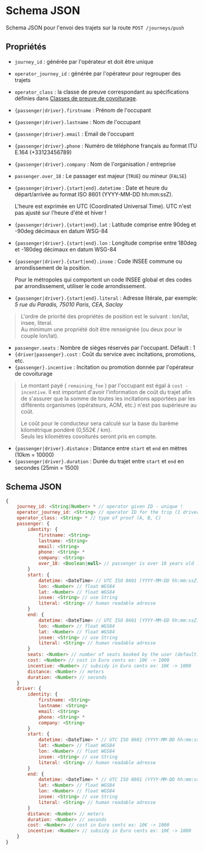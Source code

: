 # Schema JSON

Schema JSON pour l'envoi des trajets sur la route `POST /journeys/push`

## Propriétés

* `journey_id` : générée par l'opérateur et  doit être unique
* `operator_journey_id` : générée par l'opérateur pour regrouper des trajets
* `operator_class` : la classe de preuve correspondant au spécifications définies dans [Classes de preuve de covoiturage](../specifications/classes-de-preuve-de-covoiturage.md).
* `{passenger|driver}.firstname` : Prénom de l'occupant
* `{passenger|driver}.lastname` : Nom de l'occupant
* `{passenger|driver}.email` : Email de l'occupant
* `{passenger|driver}.phone` : Numéro de téléphone français au format ITU E.164 \(+33123456789\)
* `{passenger|driver}.company` : Nom de l'organisation / entreprise
* `passenger.over_18` : Le passager est majeur \(`TRUE`\) ou mineur \(`FALSE`\)
* `{passenger|driver}.{start|end}.datetime` : Date et heure du départ/arrivée au format ISO 8601 \(YYYY-MM-DD hh:mm:ssZ\).

  L'heure est exprimée en UTC \(Coordinated Universal Time\). UTC n'est pas ajusté sur l'heure d'été et hiver !

* `{passenger|driver}.{start|end}.lat` : Latitude comprise entre 90deg et -90deg décimaux en datum WSG-84
* `{passenger|driver}.{start|end}.lon` : Longitude comprise entre 180deg et -180deg décimaux en datum WSG-84
* `{passenger|driver}.{start|end}.insee` : Code INSEE commune ou arrondissement de la position.

  Pour le métropoles qui comportent un code INSEE global et des codes par arrondissement, utiliser le code arrondissement.

* `{passenger|driver}.{start|end}.literal` : Adresse litérale, par exemple: _5 rue du Paradis, 75010 Paris_, _CEA, Saclay_

> L'ordre de priorité des propriétés de position est le suivant : lon/lat, insee, literal.  
> Au minimum une propriété doit être renseignée \(ou deux pour le couple lon/lat\).

* `passenger.seats` : Nombre de sièges réservés par l'occupant. Défault : 1
* `{driver|passenger}.cost` : Coût du service avec incitations, promotions, etc.
* `{passenger}.incentive` : Incitation ou promotion donnée par l'opérateur de covoiturage

> Le montant payé \( `remaining_fee` \) par l'occupant est égal à `cost - incentive`. Il est important d'avoir l'information de coût du trajet afin de s'assurer que la somme de toutes les incitations apportées par les différents organismes \(opérateurs, AOM, etc.\) n'est pas supérieure au coût.
>
> Le coût pour le conducteur sera calculé sur la base du barème kilométrique pondéré \(0,552€ / km\).  
> Seuls les kilomètres covoiturés seront pris en compte.

* `{passenger|driver}.distance` : Distance entre `start` et `end` en mètres \(10km = 10000\)
* `{passenger|driver}.duration` : Durée du trajet entre `start` et `end` en secondes \(25min = 1500\)

## Schema JSON

```javascript
{
    journey_id: <String|Number> * // operator given ID - unique !
    operator_journey_id: <String> // operator ID for the trip (1 driver, many passengers)
    operator_class: <String> * // type of proof (A, B, C)
    passenger: {
        identity: {
            firstname: <String>
            lastname: <String>
            email: <String>
            phone: <String> *
            company: <String>
            over_18: <Boolean|null> // passenger is over 18 years old : true|false|null
        }
        start: {
            datetime: <DateTime> // UTC ISO 8601 (YYYY-MM-DD hh:mm:ssZ)
            lon: <Number> // float WGS84
            lat: <Number> // float WGS84
            insee: <String> // use String
            literal: <String> // human readable adresse
        }
        end: {
            datetime: <DateTime> // UTC ISO 8601 (YYYY-MM-DD hh:mm:ssZ)
            lon: <Number> // float WGS84
            lat: <Number> // float WGS84
            insee: <String> // use String
            literal: <String> // human readable adresse
        }
        seats: <Number> // number of seats booked by the user (default: 1)
        cost: <Number> // cost in Euro cents ex: 10€ -> 1000
        incentive: <Number> // subsidy in Euro cents ex: 10€ -> 1000
        distance: <Number> // meters
        duration: <Number> // seconds
    }
    driver: {
        identity: {
            firstname: <String>
            lastname: <String>
            email: <String>
            phone: <String> *
            company: <String>
        }
        start: {
            datetime: <DateTime> * // UTC ISO 8601 (YYYY-MM-DD hh:mm:ssZ)
            lat: <Number> // float WGS84
            lon: <Number> // float WGS84
            insee: <String> // use String
            literal: <String> // human readable adresse
        }
        end: {
            datetime: <DateTime> * // UTC ISO 8601 (YYYY-MM-DD hh:mm:ssZ)
            lat: <Number> // float WGS84
            lon: <Number> // float WGS84
            insee: <String> // use String
            literal: <String> // human readable adresse
        }
        distance: <Number> // meters
        duration: <Number> // seconds
        cost: <Number> // cost in Euro cents ex: 10€ -> 1000
        incentive: <Number> // subsidy in Euro cents ex: 10€ -> 1000
    }
}
```

